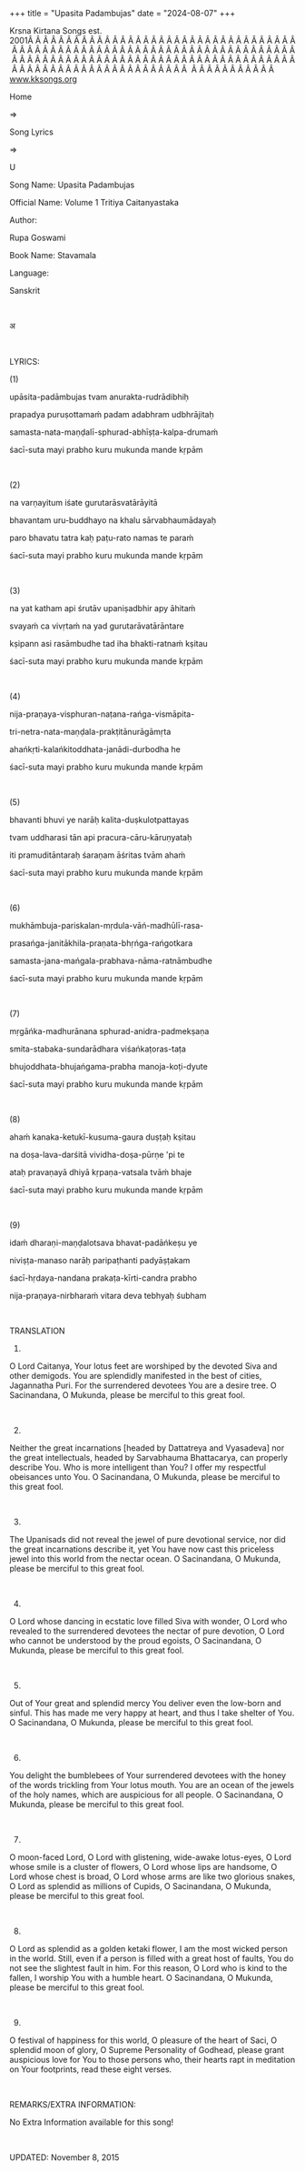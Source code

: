 +++ 
title = "Upasita Padambujas"
date = "2024-08-07"
+++

Krsna Kirtana Songs est. 2001Â Â Â Â Â Â Â Â Â Â Â Â Â Â Â Â Â Â Â Â Â Â Â Â Â Â Â Â Â Â Â Â Â Â Â Â Â Â Â Â Â Â Â Â Â Â Â Â Â Â Â Â Â Â Â Â Â Â Â Â Â Â Â Â Â Â Â Â Â Â Â Â Â Â Â Â Â Â Â Â Â Â Â Â Â Â Â Â Â Â Â Â Â Â Â Â Â Â Â Â Â Â Â Â Â Â Â Â Â Â Â Â Â Â Â Â Â Â Â Â Â Â Â Â Â Â Â Â Â Â Â Â  Â Â Â Â Â Â Â Â Â Â Â  
www.kksongs.org








Home
 
⇒
 
Song Lyrics
 
⇒
 
U


Song
Name: Upasita Padambujas


Official
Name: Volume 1 Tritiya Caitanyastaka


Author:

Rupa Goswami


Book
Name: 
Stavamala


Language:

Sanskrit


 








अ








 


LYRICS:


(1)


upāsita-padāmbujas
tvam anurakta-rudrādibhiḥ


prapadya
puruṣottamaḿ padam adabhram udbhrājitaḥ


samasta-nata-maṇḍalī-sphurad-abhīṣṭa-kalpa-drumaḿ



śacī-suta
mayi prabho kuru mukunda mande kṛpām


 


(2)


na varṇayitum
iśate gurutarāsvatārāyitā


bhavantam
uru-buddhayo na khalu sārvabhaumādayaḥ


paro
bhavatu tatra kaḥ paṭu-rato namas te paraḿ


śacī-suta
mayi prabho kuru mukunda mande kṛpām


 


(3)


na yat
katham api śrutāv upaniṣadbhir apy āhitaḿ


svayaḿ
ca vivṛtaḿ na yad gurutarāvatārāntare


kṣipann
asi rasāmbudhe tad iha bhakti-ratnaḿ kṣitau


śacī-suta
mayi prabho kuru mukunda mande kṛpām


 


(4)


nija-praṇaya-visphuran-naṭana-rańga-vismāpita-


tri-netra-nata-maṇḍala-prakṭitānurāgāmṛta


ahańkṛti-kalańkitoddhata-janādi-durbodha
he


śacī-suta
mayi prabho kuru mukunda mande kṛpām


 


(5)


bhavanti
bhuvi ye narāḥ kalita-duṣkulotpattayas


tvam
uddharasi tān api pracura-cāru-kāruṇyataḥ


iti
pramuditāntaraḥ śaraṇam āśritas tvām
ahaḿ


śacī-suta
mayi prabho kuru mukunda mande kṛpām


 


(6)


mukhāmbuja-pariskalan-mṛdula-vāń-madhūlī-rasa-


prasańga-janitākhila-praṇata-bhṛńga-rańgotkara


samasta-jana-mańgala-prabhava-nāma-ratnāmbudhe


śacī-suta
mayi prabho kuru mukunda mande kṛpām


 


(7)


mṛgāńka-madhurānana
sphurad-anidra-padmekṣaṇa


smita-stabaka-sundarādhara
viśańkaṭoras-taṭa


bhujoddhata-bhujańgama-prabha
manoja-koṭi-dyute


śacī-suta
mayi prabho kuru mukunda mande kṛpām


 


(8)


ahaḿ
kanaka-ketukī-kusuma-gaura duṣṭaḥ kṣitau


na
doṣa-lava-darśitā vividha-doṣa-pūrṇe 'pi te


ataḥ
pravaṇayā dhiyā kṛpaṇa-vatsala tvāḿ
bhaje


śacī-suta
mayi prabho kuru mukunda mande kṛpām


 


(9)


idaḿ
dharaṇi-maṇḍalotsava bhavat-padāńkeṣu ye


niviṣṭa-manaso
narāḥ paripaṭhanti padyāṣṭakam


śacī-hṛdaya-nandana
prakaṭa-kīrti-candra prabho


nija-praṇaya-nirbharaḿ
vitara deva tebhyaḥ śubham


 


TRANSLATION


1)
O Lord Caitanya, Your lotus feet are worshiped by the devoted Siva and other
demigods. You are splendidly manifested in the best of cities, Jagannatha Puri.
For the surrendered devotees You are a desire tree. O Sacinandana, O Mukunda,
please be merciful to this great fool.


 


2)
Neither the great incarnations [headed by Dattatreya and Vyasadeva] nor the
great intellectuals, headed by Sarvabhauma Bhattacarya, can properly describe
You. Who is more intelligent than You? I offer my respectful obeisances unto
You. O Sacinandana, O Mukunda, please be merciful to this great fool.


 


3)
The Upanisads did not reveal the jewel of pure devotional service, nor did the
great incarnations describe it, yet You have now cast this priceless jewel into
this world from the nectar ocean. O Sacinandana, O Mukunda, please be merciful
to this great fool.


 


4)
O Lord whose dancing in ecstatic love filled Siva with wonder, O Lord who
revealed to the surrendered devotees the nectar of pure devotion, O Lord who
cannot be understood by the proud egoists, O Sacinandana, O Mukunda, please be
merciful to this great fool.


 


5)
Out of Your great and splendid mercy You deliver even the low-born and sinful.
This has made me very happy at heart, and thus I take shelter of You. O
Sacinandana, O Mukunda, please be merciful to this great fool.


 


6)
You delight the bumblebees of Your surrendered devotees with the honey of the
words trickling from Your lotus mouth. You are an ocean of the jewels of the
holy names, which are auspicious for all people. O Sacinandana, O Mukunda,
please be merciful to this great fool.


 


7)
O moon-faced Lord, O Lord with glistening, wide-awake lotus-eyes, O Lord whose
smile is a cluster of flowers, O Lord whose lips are handsome, O Lord whose
chest is broad, O Lord whose arms are like two glorious snakes, O Lord as
splendid as millions of Cupids, O Sacinandana, O Mukunda, please be merciful to
this great fool.


 


8)
O Lord as splendid as a golden ketaki flower, I am the most wicked person in
the world. Still, even if a person is filled with a great host of faults, You
do not see the slightest fault in him. For this reason, O Lord who is kind to
the fallen, I worship You with a humble heart. O Sacinandana, O Mukunda, please
be merciful to this great fool.


 


9)
O festival of happiness for this world, O pleasure of the heart of Saci, O
splendid moon of glory, O Supreme Personality of Godhead, please grant
auspicious love for You to those persons who, their hearts rapt in meditation
on Your footprints, read these eight verses.


 


REMARKS/EXTRA
INFORMATION:


No
Extra Information available for this song!


 


UPDATED:
 November 8, 2015